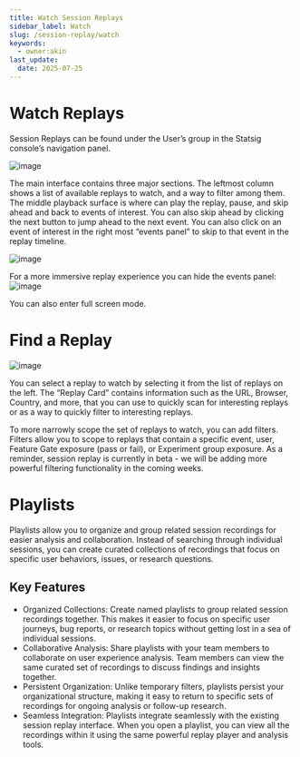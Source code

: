 ```yaml
---
title: Watch Session Replays
sidebar_label: Watch
slug: /session-replay/watch
keywords:
  - owner:akin
last_update:
  date: 2025-07-25
---
```

# Watch Replays

Session Replays can be found under the User’s group in the Statsig console’s navigation panel. 

![image](https://github.com/statsig-io/docs/assets/3464964/2f9ca1b1-f8e0-403f-9d3f-898434f06266)


The main interface contains three major sections. The leftmost column shows a list of available replays to watch, and a way to filter among them. The middle playback surface is where can play the replay, pause, and skip ahead and back to events of interest. You can also skip ahead by clicking the next button to jump ahead to the next event. You can also click on an event of interest in the right most “events panel” to skip to that event in the replay timeline. 

![image](https://github.com/statsig-io/docs/assets/3464964/f810ceb5-b6fc-4312-8e5d-9acfec0809bb)


For a more immersive replay experience you can hide the events panel: 
![image](https://github.com/statsig-io/docs/assets/3464964/d63fdf9e-cfc4-45e5-9365-d478504574c3)


You can also enter full screen mode. 

# Find a Replay

![image](https://github.com/statsig-io/docs/assets/3464964/45ce3a59-6847-43d6-bfc8-6d3cd5d45917)


You can select a replay to watch by selecting it from the list of replays on the left. The “Replay Card” contains information such as the URL, Browser, Country, and more, that you can use to quickly scan for interesting replays or as a way to quickly filter to interesting replays. 

To more narrowly scope the set of replays to watch, you can add filters. Filters allow you to scope to replays that contain a specific event, user, Feature Gate exposure (pass or fail), or Experiment group exposure. As a reminder, session replay is currently in beta - we will be adding more powerful filtering functionality in the coming weeks.

# Playlists

Playlists allow you to organize and group related session recordings for easier analysis and collaboration. Instead of searching through individual sessions, you can create curated collections of recordings that focus on specific user behaviors, issues, or research questions.

## Key Features
- Organized Collections: Create named playlists to group related session recordings together. This makes it easier to focus on specific user journeys, bug reports, or research topics without getting lost in a sea of individual sessions.
- Collaborative Analysis: Share playlists with your team members to collaborate on user experience analysis. Team members can view the same curated set of recordings to discuss findings and insights together.
- Persistent Organization: Unlike temporary filters, playlists persist your organizational structure, making it easy to return to specific sets of recordings for ongoing analysis or follow-up research.
- Seamless Integration: Playlists integrate seamlessly with the existing session replay interface. When you open a playlist, you can view all the recordings within it using the same powerful replay player and analysis tools.
